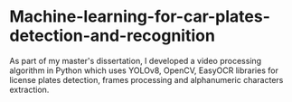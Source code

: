 # Machine-learning-for-car-plates-detection-and-recognition
As part of my master's dissertation, I developed a video processing algorithm in Python which uses YOLOv8, OpenCV, EasyOCR libraries for license plates detection, frames processing and alphanumeric characters extraction.

